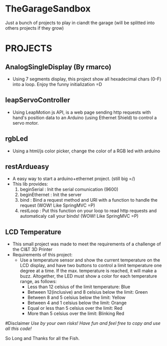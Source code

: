 TheGarageSandbox
================

Just a bunch of projects to play in ciandt the garage (will be splitted into others projects if they grow)

# PROJECTS
 
## AnalogSingleDisplay (By rmarco)
- Using 7 segments display, this project show all hexadecimal chars (0-F) into a loop. Enjoy the funny initialization =D
 
## leapServoController
- Using LeapMotion js API, is a web page sending http requests with hand's position data to an Arduino (using Ethernet Shield) to control a servo motor.
 
## rgbLed
- Using a html/js color picker, change the color of a RGB led with arduino
 
## restArdueasy
- A easy way to start a arduino+ethernet project. (still big =/)
- This lib provides:
  1. beginSerial : Init the serial comunication (9600) 
  2. beginEthernet : Init the server
  3. bind : Bind a request method and URI with a function to handle the request (WOW! Like SpringMVC =P)
  4. restLoop : Put this function on your loop to read http requests and automaticaly call your binds! (WOW! Like SpringMVC =P)
 
## LCD Temperature
- This small project was made to meet the requirements of a challenge of the CI&T 3D Printer
- Requirements of this project:
	- Use a temperature sensor and show the current temperature on the LCD display, and
	have two buttons to control a limit temperature one degree at a time. 
	If the max. temperature is reached, it will make a buzz. Altogether, the LED must show
	a color for each temperature range, as follows:
		- Less than 12 celsius of the limit temperature: Blue 
		- Between 12(inclusive) and 8 celsius below the limit: Green
		- Between 8 and 5 celsius below the limit: Yellow
		- Between 4 and 1 celsius below the limit: Orange
		- Equal or less than 5 celsius over the limit: Red
		- More than 5 celsius over the limit: Blinking Red
 
#Disclaimer
*Use by your own risks! Have fun and feel free to copy and use all this code!*
 
So Long and Thanks for all the Fish.